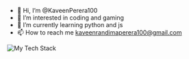 - 👋 Hi, I’m @KaveenPerera100
- 👀 I’m interested in coding and gaming
- 🌱 I’m currently learning python and js
- 📫 How to reach me kaveenrandimaperera100@gmail.com
<img src="https://github-readme-tech-stack.vercel.app/api/cards?align=center&lineCount=1&theme=cyberpunk&gap=5&line1=bootstrap,bootstrap,d588f2;react,react,3695c4;html5,html5,c4cda8;python,python,eeff00;css3,css3,f41aba;javascript,javascript,fff705;" alt="My Tech Stack" />
<!---
KaveenPerera100/KaveenPerera100 is a ✨ special ✨ repository because its `README.md` (this file) appears on your GitHub profile.
You can click the Preview link to take a look at your changes.
--->
